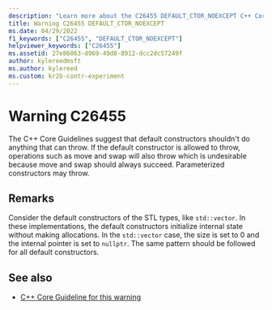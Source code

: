 ```yaml
---
description: "Learn more about the C26455 DEFAULT_CTOR_NOEXCEPT C++ Core Guidelines Checker warning. Default constructors shouldn't do anything that can throw."
title: Warning C26455 DEFAULT_CTOR_NOEXCEPT
ms.date: 04/29/2022
f1_keywords: ["C26455", "DEFAULT_CTOR_NOEXCEPT"]
helpviewer_keywords: ["C26455"]
ms.assetid: 27e86063-d969-49d8-8912-dcc2dc57249f
author: kylereedmsft
ms.author: kylereed
ms.custom: kr2b-contr-experiment
---
```

# Warning C26455

The C++ Core Guidelines suggest that default constructors shouldn't do anything that can throw. If the default constructor is allowed to throw, operations such as move and swap will also throw which is undesirable because move and swap should always succeed. Parameterized constructors may throw.

## Remarks

Consider the default constructors of the STL types, like `std::vector`. In these implementations, the default constructors initialize internal state without making allocations. In the `std::vector` case, the size is set to 0 and the internal pointer is set to `nullptr`. The same pattern should be followed for all default constructors.

## See also

- [C++ Core Guideline for this warning](https://github.com/isocpp/CppCoreGuidelines/blob/master/CppCoreGuidelines.md#Rf-noexcept)

